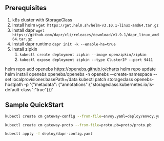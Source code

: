 ## Prerequisites

1. k8s cluster with StorageClass
2. install helm `wget https://get.helm.sh/helm-v3.10.1-linux-amd64.tar.gz`
3. install dapr `wget https://github.com/dapr/cli/releases/download/v1.9.1/dapr_linux_amd64.tar.gz`
4. install dapr runtime `dapr init -k --enable-ha=true`
5. install zipkin 
   1. `kubectl create deployment zipkin --image openzipkin/zipkin`
   2. `kubectl expose deployment zipkin --type ClusterIP --port 9411`


helm repo add openebs https://openebs.github.io/charts
helm repo update
helm install openebs openebs/openebs -n openebs --create-namespace --set localprovisioner.basePath=/data
kubectl patch storageclass openebs-hostpath -p '{"metadata": {"annotations":{"storageclass.kubernetes.io/is-default-class":"true"}}}'

## Sample QuickStart

```bash
kubectl create cm gateway-config --from-file=envoy.yaml=deploy/envoy.yaml

kubectl create cm gateway-proto --from-file=proto.pb=proto/proto.pb

kubectl apply -f deploy/dapr-config.yaml


```
